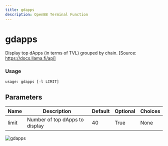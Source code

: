 ```yaml
---
title: gdapps
description: OpenBB Terminal Function
---
```


# gdapps

Display top dApps (in terms of TVL) grouped by chain. [Source: https://docs.llama.fi/api]

### Usage 
```python
usage: gdapps [-l LIMIT]
```

## Parameters

| Name | Description | Default | Optional | Choices |
| ---- | ----------- | ------- | -------- | ------- |
| limit | Number of top dApps to display | 40 | True | None |


![gdapps](https://user-images.githubusercontent.com/46355364/154051959-ca11b04f-8f53-4299-8c20-13ea75869082.png)

